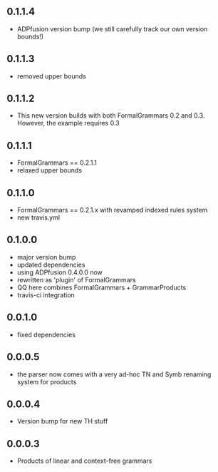 0.1.1.4
-------

- ADPfusion version bump (we still carefully track our own version bounds!)

0.1.1.3
-------

- removed upper bounds

0.1.1.2
-------

- This new version builds with both FormalGrammars 0.2 and 0.3. However, the
  example requires 0.3

0.1.1.1
-------

- FormalGrammars == 0.2.1.1
- relaxed upper bounds

0.1.1.0
-------

- FormalGrammars == 0.2.1.x with revamped indexed rules system
- new travis.yml

0.1.0.0
-------

- major version bump
- updated dependencies
- using ADPfusion 0.4.0.0 now
- rewritten as 'plugin' of FormalGrammars
- QQ here combines FormalGrammars + GrammarProducts
- travis-ci integration

0.0.1.0
-------

- fixed dependencies

0.0.0.5
-------

- the parser now comes with a very ad-hoc TN and Symb renaming system for products

0.0.0.4
-------

- Version bump for new TH stuff

0.0.0.3
-------

- Products of linear and context-free grammars
